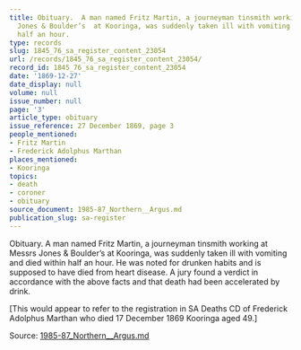 ```yaml
---
title: Obituary.  A man named Fritz Martin, a journeyman tinsmith working at Messrs
  Jones & Boulder’s  at Kooringa, was suddenly taken ill with vomiting and died within
  half an hour.
type: records
slug: 1845_76_sa_register_content_23054
url: /records/1845_76_sa_register_content_23054/
record_id: 1845_76_sa_register_content_23054
date: '1869-12-27'
date_display: null
volume: null
issue_number: null
page: '3'
article_type: obituary
issue_reference: 27 December 1869, page 3
people_mentioned:
- Fritz Martin
- Frederick Adolphus Marthan
places_mentioned:
- Kooringa
topics:
- death
- coroner
- obituary
source_document: 1985-87_Northern__Argus.md
publication_slug: sa-register
---
```


Obituary.  A man named Fritz Martin, a journeyman tinsmith working at Messrs Jones & Boulder’s  at Kooringa, was suddenly taken ill with vomiting and died within half an hour.  He was noted for drunken habits and is supposed to have died from heart disease.  A jury found a verdict in accordance with the above facts and that death had been accelerated by drink.

[This would appear to refer to the registration in SA Deaths CD of Frederick Adolphus Marthan who died 17 December 1869 Kooringa aged 49.]

Source: [1985-87_Northern__Argus.md](/downloads/markdown/1985-87_Northern__Argus.md)
